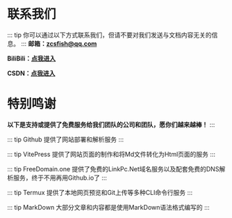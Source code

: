# 联系我们
::: tip
你可以通过以下方式联系我们，但请不要对我们发送与文档内容无关的信息。
:::
**邮箱：zcsfish@qq.com**

**BiliBili：[点我进入](https://b23.tv/yZqmGNm)**

**CSDN：[点我进入](https://blog.csdn.net/2401_86574164)**

# 特别鸣谢
**以下是支持或提供了免费服务给我们团队的公司和团队，愿你们越来越棒！**
:::

::: tip Github
提供了网站部署和解析服务
:::

::: tip VitePress
提供了网站页面的制作和将Md文件转化为Html页面的服务
:::

::: tip FreeDomain.one
提供了免费的LinkPc.Net域名服务以及配套免费的DNS解析服务，终于不用再用Github.io了
:::

::: tip Termux
提供了本地网页预览和Git上传等多种CLI命令行服务
:::

::: tip MarkDown
大部分文章和内容都是使用MarkDown语法格式编写的
:::